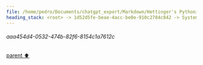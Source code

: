 ```yaml
---
file: /home/pedro/Documents/chatgpt_export/Markdown/Hettinger's Pythonic Coding Style.md
heading_stack: <root> -> 1d52d5fe-beae-4acc-be0e-910c2784c842 -> System -> 990cbfc8-f01c-4465-94d6-e8a9d6fea7b5 -> System -> aaa237dc-dc1e-4222-abfc-c36e07f03dac -> User -> 776fab5c-cc53-47a1-93dc-69a27010cdb2 -> Assistant -> aaa247ef-988b-49a9-9915-daf574ce71f4 -> User -> eeb04c84-cace-44d7-bbf4-3e7201f1b820 -> Assistant -> Table of Contents -> aaa2a5cc-949d-4e45-a2d0-6bec76f30b74 -> User -> 33a36459-de59-441a-b57c-b1d27d5bbad4 -> Assistant -> Futures -> 605be0ce-7fc0-47d8-8fef-58ca8a49c65f -> Assistant -> 0c6dc032-3a73-440d-914f-c72664028d9b -> Tool -> aaa454d4-0532-474b-82f6-8154c1a7612c
---
```

###### aaa454d4-0532-474b-82f6-8154c1a7612c
[parent ⬆️](#0c6dc032-3a73-440d-914f-c72664028d9b)
